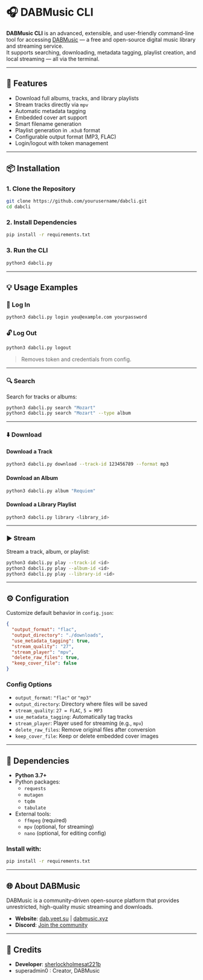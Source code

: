 # 🎧 DABMusic CLI
**DABMusic CLI** is an advanced, extensible, and user-friendly command-line tool for accessing [DABMusic](https://dab.yeet.su) — a free and open-source digital music library and streaming service.  
It supports searching, downloading, metadata tagging, playlist creation, and local streaming — all via the terminal.

---

## 🚀 Features

- Download full albums, tracks, and library playlists
- Stream tracks directly via `mpv`
- Automatic metadata tagging
- Embedded cover art support
- Smart filename generation
- Playlist generation in `.m3u8` format
- Configurable output format (MP3, FLAC)
- Login/logout with token management

---

## 📦 Installation

### 1. Clone the Repository

```bash
git clone https://github.com/yourusername/dabcli.git
cd dabcli
```

### 2. Install Dependencies

```bash
pip install -r requirements.txt
```

### 3. Run the CLI

```bash
python3 dabcli.py
```

---

## 💡 Usage Examples

### 🔐 Log In

```bash
python3 dabcli.py login you@example.com yourpassword
```

### 🔓 Log Out

```bash
python3 dabcli.py logout
```

> Removes token and credentials from config.

---

### 🔍 Search

Search for tracks or albums:

```bash
python3 dabcli.py search "Mozart"
python3 dabcli.py search "Mozart" --type album
```

---

### ⬇️ Download

#### Download a Track

```bash
python3 dabcli.py download --track-id 123456789 --format mp3
```

#### Download an Album

```bash
python3 dabcli.py album "Requiem"
```

#### Download a Library Playlist

```bash
python3 dabcli.py library <library_id>
```

---

### ▶️ Stream

Stream a track, album, or playlist:

```bash
python3 dabcli.py play --track-id <id>
python3 dabcli.py play --album-id <id>
python3 dabcli.py play --library-id <id>
```

---

## ⚙️ Configuration

Customize default behavior in `config.json`:

```json
{
  "output_format": "flac",
  "output_directory": "./downloads",
  "use_metadata_tagging": true,
  "stream_quality": "27",
  "stream_player": "mpv",
  "delete_raw_files": true,
  "keep_cover_file": false
}
```

### Config Options

- `output_format`: `"flac"` or `"mp3"`
- `output_directory`: Directory where files will be saved
- `stream_quality`: `27 = FLAC`, `5 = MP3`
- `use_metadata_tagging`: Automatically tag tracks
- `stream_player`: Player used for streaming (e.g., `mpv`)
- `delete_raw_files`: Remove original files after conversion
- `keep_cover_file`: Keep or delete embedded cover images

---

## 🧩 Dependencies

- **Python 3.7+**
- Python packages:
    - `requests`
    - `mutagen`
    - `tqdm`
    - `tabulate`
- External tools:
    - `ffmpeg` (required)
    - `mpv` (optional, for streaming)
    - `nano` (optional, for editing config)

### Install with:

```bash
pip install -r requirements.txt
```

---

## 🌐 About DABMusic

DABMusic is a community-driven open-source platform that provides unrestricted, high-quality music streaming and downloads.

- **Website**: [dab.yeet.su](https://dab.yeet.su) | [dabmusic.xyz](https://dabmusic.xyz)
- **Discord**: [Join the community](https://discord.gg/dabmusic-1347344910008979548)

---

## 👥 Credits

- **Developer**: [sherlockholmesat221b](https://github.com/sherlockholmesat221b)
- superadmin0 : Creator, DABMusic